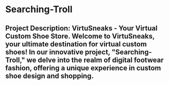 # Searching-Troll

## Project Description: VirtuSneaks - Your Virtual Custom Shoe Store. Welcome to VirtuSneaks, your ultimate destination for virtual custom shoes! In our innovative project, "Searching-Troll," we delve into the realm of digital footwear fashion, offering a unique experience in custom shoe design and shopping.
